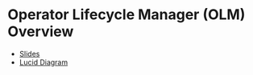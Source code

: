 # Operator Lifecycle Manager (OLM) Overview

* [Slides](https://docs.google.com/presentation/d/1Qqk2pTUNaUjQym3YsNZvkc9AufO5aux0-aTXj0kSDyw/edit)
* [Lucid Diagram](https://lucid.app/lucidchart/615f1e38-4ba4-4820-af2c-b58fad10060d/edit)
